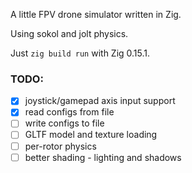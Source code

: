A little FPV drone simulator written in Zig.

Using sokol and jolt physics.

Just `zig build run` with Zig 0.15.1.

### TODO:
- [x] joystick/gamepad axis input support
- [x] read configs from file
- [ ] write configs to file
- [ ] GLTF model and texture loading
- [ ] per-rotor physics
- [ ] better shading - lighting and shadows